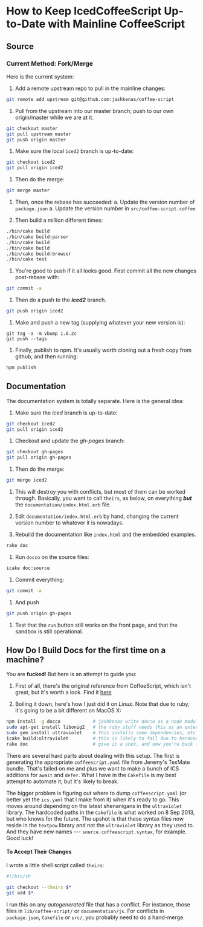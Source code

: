 # How to Keep IcedCoffeeScript Up-to-Date with Mainline CoffeeScript

## Source

### Current Method: Fork/Merge

Here is the current system:

1. Add a remote upstream repo to pull in the mainline changes:
```sh
git remote add upstream git@github.com:jashkenas/coffee-script
```

1. Pull from the upstream into our master branch; push to our own origin/master while we are at it.
```sh
git checkout master
git pull upstream master
git push origin master
```

1. Make sure the local `iced2` branch is up-to-date:
```sh
git checkout iced2
git pull origin iced2
```

1. Then do the merge:
```sh
git merge master
```

1. Then, once the rebase has succeeded:
     a. Update the version number of `package.json`
     a. Update the version number in `src/coffee-script.coffee`

1. Then build a million different times:
```sh
./bin/cake build
./bin/cake build:parser
./bin/cake build
./bin/cake build
./bin/cake build:browser
./bin/cake test
```

1. You're good to push if it all looks good. First commit all the new changes post-rebase with:
```sh
git commit -a
```

1. Then do a push to the *<b>iced2</b>* branch.
```sh
git push origin iced2
```

1. Make and push a new tag (supplying whatever your new version is):
```
git tag -a -m vbump 1.6.2c
git push --tags
```

1. Finally, publish to npm.  It's usually worth cloning out a fresh
copy from github, and then running:
```sh
npm publish
```

## Documentation

The documentation system is totally separate.  Here is the general idea:

1. Make sure the *iced* branch is up-to-date:
```sh
git checkout iced2
git pull origin iced2
```

1. Checkout and update the *gh-pages* branch:
```sh
git checkout gh-pages
git pull origin gh-pages
```

1. Then do the merge:
```sh
git merge iced2
```

1. This will destroy you with conflicts, but most of them can be worked
through.  Basically, you want to call `theirs`, as below, on everything
*<b>but</b>* the `documentation/index.html.erb` file.

1. Edit `documentation/index.html.erb` by hand, changing the current version
number to whatever it is nowadays.

1. Rebuild the documentation like `index.html` and the
embedded examples.
```sh
rake doc
```

1. Run `docco` on the source files:
```sh
icake doc:source
```

1. Commit everything:
```sh
git commit -a
```

1. And push
```sh
git push origin gh-pages
```

1. Test that the `run` button still works on the front page, and that the
sandbox is still operational.

## How Do I Build Docs for the first time on a machine?

You are **fucked**!  But here is an attempt to guide you:

1. First of all, there's the original reference from CoffeeScript, which isn't great, but it's worth a look.  Find it [here](https://github.com/jashkenas/coffee-script/wiki/%5BHowto%5D-Hacking-on-the-CoffeeScript-Compiler)

1. Boiling it down, here's how I just did it on *Linux*.  Note that due to
ruby, it's going to be a bit different on MacOS X:

```sh
npm install -g docco            # jashkenas write docco as a node module, this is easy enough
sudo apt-get install libonig2   # the ruby stuff needs this as an external lib dependency
sudo gem install ultraviolet    # this installs some dependencies, etc
icake build:ultraviolet         # this is likely to fail due to hardcoded paths and hacks
rake doc                        # give it a shot, and now you're back to where we were above
```

There are several hard parts about dealing with this setup.  The first is
generating the appropriate `coffeescript.yaml` file  from Jeremy's TexMate
bundle.  That's failed on me and plus we want to make a bunch of ICS additions
for `await` and `defer`. What I have in the `Cakefile` is my best attempt to
automate it, but it's likely to break.

The bigger problem is figuring out where to dump `coffeescript.yaml` (or
better yet the `ics.yaml` that I make from it) when it's ready to go. This
moves around depending on the latest shenanigans in the `ultraviolet` library.
The hardcoded paths in the `Cakefile` is what worked on 8 Sep 2013, but who
knows for the future.  The upshot is that these syntax files now reside in the
`textpow` library and not the `ultraviolet` library as they used to. And they
have new names --- `source.coffeescript.syntax`, for example.  Good luck!

#### To Accept Their Changes

I wrote a little shell script called `theirs`:

```bash
#!/bin/sh

git checkout --theirs $*
git add $* 
```

I run this on any *autogenerated* file that has a
conflict.  For instance, those files in `lib/coffee-script/` 
or `documentation/js`.  For conflicts in `package.json`, `Cakefile`
or `src/`, you probably need to do a hand-merge.


